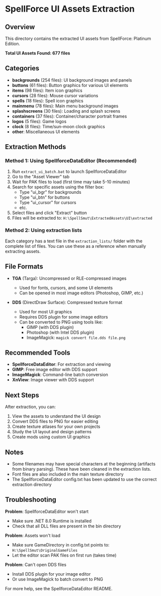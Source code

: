 # SpellForce UI Assets Extraction

## Overview

This directory contains the extracted UI assets from SpellForce: Platinum Edition.

**Total UI Assets Found: 677 files**

## Categories

- **backgrounds** (254 files): UI background images and panels
- **buttons** (61 files): Button graphics for various UI elements
- **items** (98 files): Item icon graphics
- **cursors** (28 files): Mouse cursor variations
- **spells** (18 files): Spell icon graphics
- **mainmenu** (78 files): Main menu background images
- **splashscreens** (30 files): Loading and splash screens
- **containers** (37 files): Container/character portrait frames
- **logos** (5 files): Game logos
- **clock** (8 files): Time/sun-moon clock graphics
- **other**: Miscellaneous UI elements

## Extraction Methods

### Method 1: Using SpellforceDataEditor (Recommended)

1. Run `extract_ui_batch.bat` to launch SpellforceDataEditor
2. Go to the "Asset Viewer" tab
3. Wait for PAK files to load (first time may take 5-10 minutes)
4. Search for specific assets using the filter box:
   - Type "ui_bgr" for backgrounds
   - Type "ui_btn" for buttons
   - Type "ui_cursor" for cursors
   - etc.
5. Select files and click "Extract" button
6. Files will be extracted to: `H:\SpellSmut\ExtractedAssets\UI\extracted`

### Method 2: Using extraction lists

Each category has a text file in the `extraction_lists/` folder with the
complete list of files. You can use these as a reference when manually
extracting assets.

## File Formats

- **TGA** (Targa): Uncompressed or RLE-compressed images
  - Used for fonts, cursors, and some UI elements
  - Can be opened in most image editors (Photoshop, GIMP, etc.)

- **DDS** (DirectDraw Surface): Compressed texture format
  - Used for most UI graphics
  - Requires DDS plugin for some image editors
  - Can be converted to PNG using tools like:
    - GIMP (with DDS plugin)
    - Photoshop (with Intel DDS plugin)
    - ImageMagick: `magick convert file.dds file.png`

## Recommended Tools

- **SpellforceDataEditor**: For extraction and viewing
- **GIMP**: Free image editor with DDS support
- **ImageMagick**: Command-line batch conversion
- **XnView**: Image viewer with DDS support

## Next Steps

After extraction, you can:
1. View the assets to understand the UI design
2. Convert DDS files to PNG for easier editing
3. Create texture atlases for your own projects
4. Study the UI layout and design patterns
5. Create mods using custom UI graphics

## Notes

- Some filenames may have special characters at the beginning (artifacts from
  binary parsing). These have been cleaned in the extraction lists.
- Font files are also included in the main texture directory
- The SpellforceDataEditor config.txt has been updated to use the correct
  extraction directory

## Troubleshooting

**Problem**: SpellforceDataEditor won't start
- Make sure .NET 8.0 Runtime is installed
- Check that all DLL files are present in the bin directory

**Problem**: Assets won't load
- Make sure GameDirectory in config.txt points to: `H:\SpellSmut\OriginalGameFiles`
- Let the editor scan PAK files on first run (takes time)

**Problem**: Can't open DDS files
- Install DDS plugin for your image editor
- Or use ImageMagick to batch convert to PNG

For more help, see the SpellforceDataEditor README.
